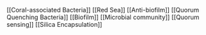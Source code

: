 [[Coral-associated Bacteria]]
[[Red Sea]]
[[Anti-biofilm]]
[[Quorum Quenching Bacteria]]
[[Biofilm]]
[[Microbial community]]
[[Quorum sensing]]
[[Silica Encapsulation]]
